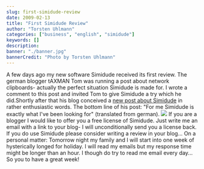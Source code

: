 ```yaml
---
slug: first-simidude-review
date: 2009-02-13
title: "First Simidude Review"
author: "Torsten Uhlmann"
categories: ["business", "english", "simidude"]
keywords: []
description:
banner: "./banner.jpg"
bannerCredit: "Photo by Torsten Uhlmann"
---
```


A few days ago my new software Simidude received its first review. The german blogger tAXMAN Tom was running a post about network clipboards- actually the perfect situation Simidude is made for. I wrote a comment to this post and invited Tom to give Simidude a try which he did.Shortly after that his blog conceived a [new post about Simidude](http://www.taxmantom.de/simidude "Simidude Review") in rather enthusiastic words. The bottom line of his post: "For me Simidude is exactly what I've been looking for" (translated from german). ![](/img/uploads/2009/02/plants.jpg) If you are a blogger I would like to offer you a free license of Simidude. Just write me an email with a link to your blog- I will unconditionally send you a license back. If you do use Simidude please consider writing a review in your blog... On a personal matter: Tomorrow night my family and I will start into one week of hysterically longed for holiday. I will read my emails but my response time might be longer than an hour. I though do try to read me email every day... So you to have a great week!
